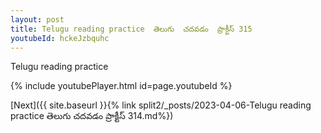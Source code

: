 ```yaml
---
layout: post
title: Telugu reading practice  తెలుగు  చదవడం  ప్రాక్టీస్ 315
youtubeId: hckeJzbquhc
---
```

 
 
Telugu reading practice
 
 
 
 
 


{% include youtubePlayer.html id=page.youtubeId %}
 
[Next]({{ site.baseurl }}{% link  split2/_posts/2023-04-06-Telugu reading practice  తెలుగు  చదవడం  ప్రాక్టీస్ 314.md%})
 
